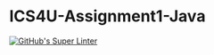 # ICS4U-Assignment1-Java
[![GitHub's Super Linter](https://github.com/Felipe-Affonso047/ICS4U-Assignment1-Java/workflows/GitHub's%20Super%20Linter/badge.svg)](https://github.com/Felipe-Affonso047/ICS4U-Assignment1-Java/actions)
